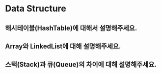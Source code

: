 # Data Structure

## 해시테이블(HashTable)에 대해서 설명해주세요.

## Array와 LinkedList에 대해 설명해주세요.

## 스택(Stack)과 큐(Queue)의 차이에 대해 설명해주세요.
